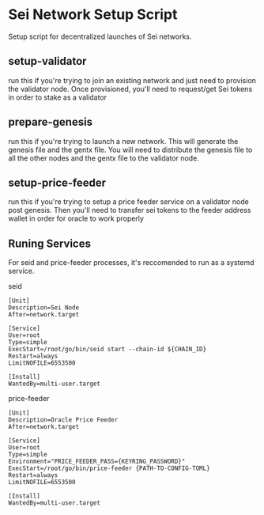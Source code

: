 # Sei Network Setup Script

Setup script for decentralized launches of Sei networks.

## setup-validator

run this if you're trying to join an existing network and just need to provision the validator node. Once provisioned, you'll need to request/get Sei tokens in order to stake as a validator

## prepare-genesis

run this if you're trying to launch a new network. This will generate the genesis file and the gentx file. You will need to distribute the genesis file to all the other nodes and the gentx file to the validator node.

## setup-price-feeder

run this if you're trying to setup a price feeder service on a validator node post genesis. Then you'll need to transfer sei tokens to the feeder address wallet in order for oracle to work properly

## Runing Services

For seid and price-feeder processes, it's reccomended to run as a systemd service.

seid

```
[Unit]
Description=Sei Node
After=network.target

[Service]
User=root
Type=simple
ExecStart=/root/go/bin/seid start --chain-id ${CHAIN_ID}
Restart=always
LimitNOFILE=6553500

[Install]
WantedBy=multi-user.target
```

price-feeder

```
[Unit]
Description=Oracle Price Feeder
After=network.target

[Service]
User=root
Type=simple
Environment="PRICE_FEEDER_PASS={KEYRING_PASSWORD}"
ExecStart=/root/go/bin/price-feeder {PATH-TO-CONFIG-TOML}
Restart=always
LimitNOFILE=6553500

[Install]
WantedBy=multi-user.target
```
